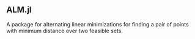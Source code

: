 ## ALM.jl

A package for alternating linear minimizations for finding a pair of points with minimum distance over two feasible sets.
